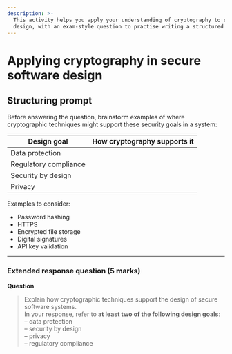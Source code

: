 ```yaml
---
description: >-
  This activity helps you apply your understanding of cryptography to system
  design, with an exam-style question to practise writing a structured response.
---
```


# Applying cryptography in secure software design

## Structuring prompt

Before answering the question, brainstorm examples of where cryptographic techniques might support these security goals in a system:

| **Design goal**       | **How cryptography supports it** |
| --------------------- | -------------------------------- |
| Data protection       |                                  |
| Regulatory compliance |                                  |
| Security by design    |                                  |
| Privacy               |                                  |

Examples to consider:

* Password hashing
* HTTPS
* Encrypted file storage
* Digital signatures
* API key validation

***

### Extended response question (5 marks)

**Question**

> Explain how cryptographic techniques support the design of secure software systems.\
> In your response, refer to **at least two of the following design goals**:\
> – data protection\
> – security by design\
> – privacy\
> – regulatory compliance
